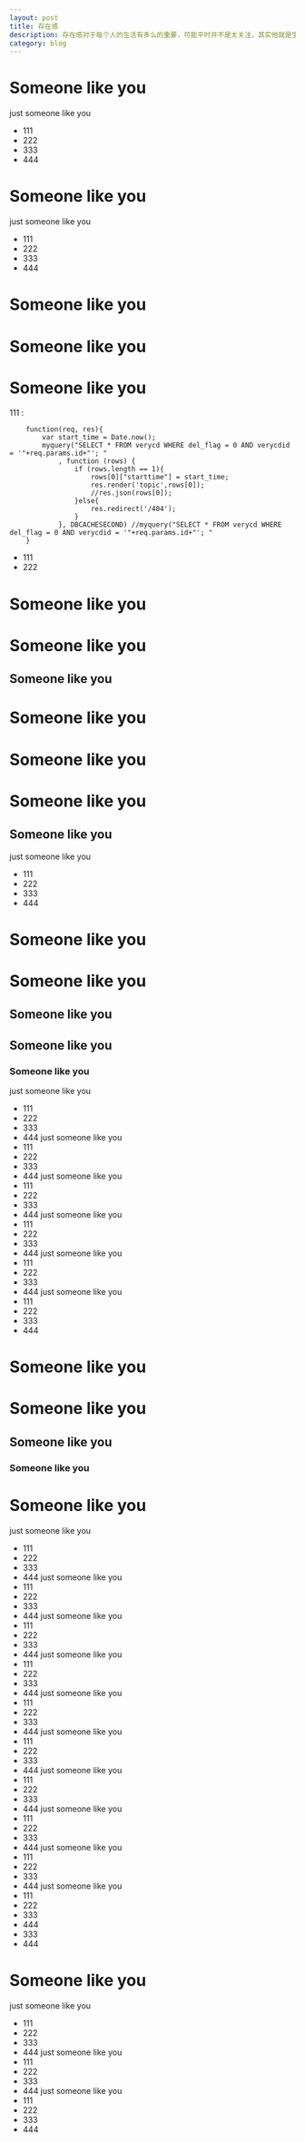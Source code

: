```yaml
---
layout: post
title: 存在感
description: 存在感对于每个人的生活有多么的重要，可能平时并不是太关注，其实他就是生活的全部
category: blog
---
```


# Someone like you
just someone like you
+ 111
+ 222
+ 333
+ 444


# Someone like you
just someone like you
+ 111
+ 222
+ 333
+ 444
# Someone like you
# Someone like you
# Someone like you
111 :

		function(req, res){
			var start_time = Date.now();
			myquery("SELECT * FROM verycd WHERE del_flag = 0 AND verycdid = '"+req.params.id+"'; "
				, function (rows) {
					if (rows.length == 1){
						rows[0]["starttime"] = start_time;
						res.render('topic',rows[0]);
						//res.json(rows[0]);
					}else{
						res.redirect('/404');
					}
				}, DBCACHESECOND) //myquery("SELECT * FROM verycd WHERE del_flag = 0 AND verycdid = '"+req.params.id+"'; "
		}

+ 111
+ 222
# Someone like you
# Someone like you
## Someone like you
# Someone like you
# Someone like you
# Someone like you
## Someone like you
just someone like you
+ 111
+ 222
+ 333
+ 444
# Someone like you
# Someone like you
## Someone like you
## Someone like you
### Someone like you
just someone like you
+ 111
+ 222
+ 333
+ 444
just someone like you
+ 111
+ 222
+ 333
+ 444
just someone like you
+ 111
+ 222
+ 333
+ 444
just someone like you
+ 111
+ 222
+ 333
+ 444
just someone like you
+ 111
+ 222
+ 333
+ 444
just someone like you
+ 111
+ 222
+ 333
+ 444
# Someone like you
# Someone like you
## Someone like you
### Someone like you
# Someone like you
just someone like you
+ 111
+ 222
+ 333
+ 444
just someone like you
+ 111
+ 222
+ 333
+ 444
just someone like you
+ 111
+ 222
+ 333
+ 444
just someone like you
+ 111
+ 222
+ 333
+ 444
just someone like you
+ 111
+ 222
+ 333
+ 444
just someone like you
+ 111
+ 222
+ 333
+ 444
just someone like you
+ 111
+ 222
+ 333
+ 444
just someone like you
+ 111
+ 222
+ 333
+ 444
just someone like you
+ 111
+ 222
+ 333
+ 444
just someone like you
+ 111
+ 222
+ 333
+ 444
+ 333
+ 444
# Someone like you
just someone like you
+ 111
+ 222
+ 333
+ 444
just someone like you
+ 111
+ 222
+ 333
+ 444
just someone like you
+ 111
+ 222
+ 333
+ 444
